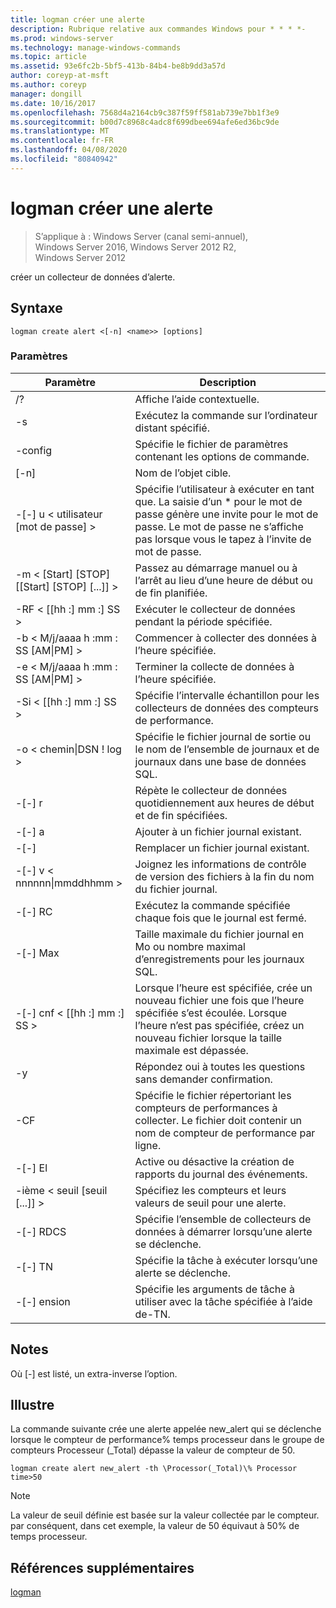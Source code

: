 ```yaml
---
title: logman créer une alerte
description: Rubrique relative aux commandes Windows pour * * * *-
ms.prod: windows-server
ms.technology: manage-windows-commands
ms.topic: article
ms.assetid: 93e6fc2b-5bf5-413b-84b4-be8b9dd3a57d
author: coreyp-at-msft
ms.author: coreyp
manager: dongill
ms.date: 10/16/2017
ms.openlocfilehash: 7568d4a2164cb9c387f59ff581ab739e7bb1f3e9
ms.sourcegitcommit: b00d7c8968c4adc8f699dbee694afe6ed36bc9de
ms.translationtype: MT
ms.contentlocale: fr-FR
ms.lasthandoff: 04/08/2020
ms.locfileid: "80840942"
---
```

# <a name="logman-create-alert"></a>logman créer une alerte

>S’applique à : Windows Server (canal semi-annuel), Windows Server 2016, Windows Server 2012 R2, Windows Server 2012

créer un collecteur de données d’alerte.  

## <a name="syntax"></a>Syntaxe  
```  
logman create alert <[-n] <name>> [options]  
```  
### <a name="parameters"></a>Paramètres  

|                 Paramètre                  |                                                                               Description                                                                               |
|--------------------------------------------|-------------------------------------------------------------------------------------------------------------------------------------------------------------------------|
|                     /?                     |                                                                    Affiche l’aide contextuelle.                                                                     |
|             -s <computer name>             |                                                          Exécutez la commande sur l’ordinateur distant spécifié.                                                          |
|              -config <value>               |                                                         Spécifie le fichier de paramètres contenant les options de commande.                                                         |
|                [-n] <name>                 |                                                                       Nom de l’objet cible.                                                                        |
|          -[-] u < utilisateur [mot de passe] >           | Spécifie l’utilisateur à exécuter en tant que. La saisie d’un \* pour le mot de passe génère une invite pour le mot de passe. Le mot de passe ne s’affiche pas lorsque vous le tapez à l’invite de mot de passe. |
| -m < [Start] [STOP] [[Start] [STOP] [...]] > |                                                Passez au démarrage manuel ou à l’arrêt au lieu d’une heure de début ou de fin planifiée.                                                 |
|             -RF < [[hh :] mm :] SS >             |                                                        Exécuter le collecteur de données pendant la période spécifiée.                                                         |
|     -b < M/j/aaaa h :mm : SS [AM&#124;PM] >      |                                                              Commencer à collecter des données à l’heure spécifiée.                                                               |
|     -e < M/j/aaaa h :mm : SS [AM&#124;PM] >      |                                                               Terminer la collecte de données à l’heure spécifiée.                                                                |
|             -Si < [[hh :] mm :] SS >             |                                                 Spécifie l’intervalle échantillon pour les collecteurs de données des compteurs de performance.                                                  |
|           -o < chemin&#124;DSN ! log >           |                                              Spécifie le fichier journal de sortie ou le nom de l’ensemble de journaux et de journaux dans une base de données SQL.                                               |
|                   -[-] r                    |                                                  Répète le collecteur de données quotidiennement aux heures de début et de fin spécifiées.                                                  |
|                   -[-] a                    |                                                                     Ajouter à un fichier journal existant.                                                                     |
|                   -[-]                   |                                                                     Remplacer un fichier journal existant.                                                                     |
|        -[-] v < nnnnnn&#124;mmddhhmm >        |                                                   Joignez les informations de contrôle de version des fichiers à la fin du nom du fichier journal.                                                   |
|               -[-] RC <task>                |                                                         Exécutez la commande spécifiée chaque fois que le journal est fermé.                                                          |
|              -[-] Max <value>               |                                                 Taille maximale du fichier journal en Mo ou nombre maximal d’enregistrements pour les journaux SQL.                                                  |
|           -[-] cnf < [[hh :] mm :] SS >           |     Lorsque l’heure est spécifiée, crée un nouveau fichier une fois que l’heure spécifiée s’est écoulée. Lorsque l’heure n’est pas spécifiée, créez un nouveau fichier lorsque la taille maximale est dépassée.     |
|                     -y                     |                                                             Répondez oui à toutes les questions sans demander confirmation.                                                              |
|               -CF <filename>               |                       Spécifie le fichier répertoriant les compteurs de performances à collecter. Le fichier doit contenir un nom de compteur de performance par ligne.                        |
|                   -[-] El                   |                                                                Active ou désactive la création de rapports du journal des événements.                                                                 |
|     -ième < seuil [seuil [...]] >      |                                                        Spécifiez les compteurs et leurs valeurs de seuil pour une alerte.                                                        |
|              -[-] RDCS <name>               |                                                     Spécifie l’ensemble de collecteurs de données à démarrer lorsqu’une alerte se déclenche.                                                      |
|               -[-] TN <task>                |                                                             Spécifie la tâche à exécuter lorsqu’une alerte se déclenche.                                                              |
|            -[-] ension <argument>             |                                               Spécifie les arguments de tâche à utiliser avec la tâche spécifiée à l’aide de-TN.                                                |

## <a name="remarks"></a>Notes  
Où [-] est listé, un extra-inverse l’option.  
## <a name="examples"></a><a name=BKMK_examples></a>Illustre  
La commande suivante crée une alerte appelée new_alert qui se déclenche lorsque le compteur de performance% temps processeur dans le groupe de compteurs Processeur (_Total) dépasse la valeur de compteur de 50.  
```  
logman create alert new_alert -th \Processor(_Total)\% Processor time>50  
```  
> [!NOTE]
> La valeur de seuil définie est basée sur la valeur collectée par le compteur. par conséquent, dans cet exemple, la valeur de 50 équivaut à 50% de temps processeur.  
> ## <a name="additional-references"></a>Références supplémentaires  
> [logman](logman.md)  
